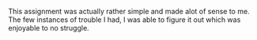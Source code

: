 This assignment was actually rather simple and made alot of sense to me. The few instances of trouble I had, I was able to figure it out which was enjoyable to no struggle. 